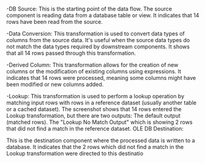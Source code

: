 -DB Source:
This is the starting point of the data flow.
The source component is reading data from a database table or view.
It indicates that 14 rows have been read from the source.

-Data Conversion:
This transformation is used to convert data types of columns from the source data.
It's useful when the source data types do not match the data types required by downstream components.
It shows that all 14 rows passed through this transformation.

-Derived Column:
This transformation allows for the creation of new columns or the modification of existing columns using expressions.
It indicates that 14 rows were processed, meaning some columns might have been modified or new columns added.

-Lookup:
This transformation is used to perform a lookup operation by matching input rows with rows in a reference dataset (usually another table or a cached dataset).
The screenshot shows that 14 rows entered the Lookup transformation, but there are two outputs:
The default output (matched rows).
The "Lookup No Match Output" which is showing 2 rows that did not find a match in the reference dataset.
OLE DB Destination:

This is the destination component where the processed data is written to a database.
It indicates that the 2 rows which did not find a match in the Lookup transformation were directed to this destinatio
